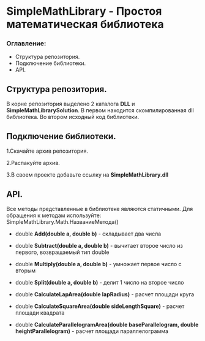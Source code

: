 # SimpleMathLibrary - Простоя математическая библиотека

### Оглавление:
- Структура репозитория.
- Подключение библиотеки.
- API.

## Структура репозитория.
В корне репозитория выделено 2 каталога **DLL** и **SimpleMathLibrarySolution**. 
В первом находится скомпилированная dll библиотека.
Во втором исходный код библиотеки.

## Подключение библиотеки.

1.Скачайте архив репозитория.

2.Распакуйте архив.

3.В своем проекте добавьте ссылку на **SimpleMathLibrary.dll**


## API.
Все методы представленные в библиотеке являются статичными. Для обращения к методам используйте: SimpleMathLibrary.Math.НазваниеМетода()

- double **Add(double a, double b)** - складывает два числа

- double **Subtract(double a, double b)** - вычитает второе число из первого, возвращаемый тип double

- double **Multiply(double a, double b)** - умножает первое число с вторым

- double **Split(double a, double b)** - делит 1 число на второе число

- double **CalculateLapArea(double lapRadius)** - расчет площади круга

- double **CalculateSquareArea(double sideLengthSquare)** - расчет площади квадрата

- double **CalculateParallelogramArea(double baseParallelogram, double heightParallelogram)** - расчет площади параллелограмма
